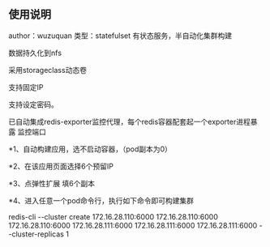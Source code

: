 使用说明
------
author：wuzuquan
类型：statefulset  有状态服务，半自动化集群构建



数据持久化到nfs

采用storageclass动态卷

支持固定IP

支持设定密码。

已自动集成redis-exporter监控代理，每个redis容器配套起一个exporter进程暴露 监控端口

*1、自动构建应用，选不启动容器，（pod副本为0）

*2、在该应用页面选择6个预留IP

*3、点弹性扩展 填6个副本

*4、进入任意一个pod命令行，执行如下命令即可构建集群

redis-cli --cluster create 172.16.28.110:6000 172.16.28.110:6000 172.16.28.110:6000 172.16.28.111:6000 172.16.28.111:6000 172.16.28.111:6000 --cluster-replicas 1




